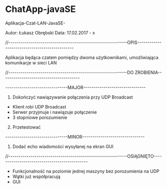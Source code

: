 # ChatApp-javaSE
Aplikacja-Czat-LAN-JavaSE-

Autor: Łukasz Obrębski
Data: 17.02.2017 - x


//-----------------------------------------------------------OPIS----------------------------------------------

Aplikacja będąca czatem pomiędzy dwoma użytkownikami, umożliwiająca komunikacje w sieci LAN





//-----------------------------------------------------------DO ZROBIENIA---------------------------------------

-------------------------------MAJOR-------------------------------

1. Dokończyć nawiązywanie połączenia przy UDP Broadcast
  - Klient robi UDP Broadcast
  - Serwer przyjmuje i nawiązuje połączenie
  - 3 stopniowe porozumienie
  
2. Przetestować
 

-------------------------------MINOR-------------------------------

1. Dodać echo wiadomości wysyłanej na ekran GUI


//-----------------------------------------------------------OSIĄGNIĘTO---------------------------------------------


- Funkcjonalność na poziomie jednej maszyny bez porozumienia na UDP
- Wątki już współpracują
- GUI
